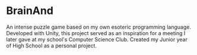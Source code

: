 # BrainAnd

An intense puzzle game based on my own esoteric programming language. Developed with Unity, this project served as an inspiration for a meeting I later gave at my school's Computer Science Club. Created my Junior year of High School as a personal project.
